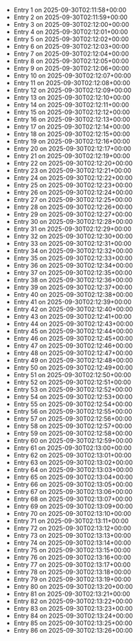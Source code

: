 - Entry 1 on 2025-09-30T02:11:58+00:00
- Entry 2 on 2025-09-30T02:11:59+00:00
- Entry 3 on 2025-09-30T02:12:00+00:00
- Entry 4 on 2025-09-30T02:12:01+00:00
- Entry 5 on 2025-09-30T02:12:02+00:00
- Entry 6 on 2025-09-30T02:12:03+00:00
- Entry 7 on 2025-09-30T02:12:04+00:00
- Entry 8 on 2025-09-30T02:12:05+00:00
- Entry 9 on 2025-09-30T02:12:06+00:00
- Entry 10 on 2025-09-30T02:12:07+00:00
- Entry 11 on 2025-09-30T02:12:08+00:00
- Entry 12 on 2025-09-30T02:12:09+00:00
- Entry 13 on 2025-09-30T02:12:10+00:00
- Entry 14 on 2025-09-30T02:12:11+00:00
- Entry 15 on 2025-09-30T02:12:12+00:00
- Entry 16 on 2025-09-30T02:12:13+00:00
- Entry 17 on 2025-09-30T02:12:14+00:00
- Entry 18 on 2025-09-30T02:12:15+00:00
- Entry 19 on 2025-09-30T02:12:16+00:00
- Entry 20 on 2025-09-30T02:12:17+00:00
- Entry 21 on 2025-09-30T02:12:19+00:00
- Entry 22 on 2025-09-30T02:12:20+00:00
- Entry 23 on 2025-09-30T02:12:21+00:00
- Entry 24 on 2025-09-30T02:12:22+00:00
- Entry 25 on 2025-09-30T02:12:23+00:00
- Entry 26 on 2025-09-30T02:12:24+00:00
- Entry 27 on 2025-09-30T02:12:25+00:00
- Entry 28 on 2025-09-30T02:12:26+00:00
- Entry 29 on 2025-09-30T02:12:27+00:00
- Entry 30 on 2025-09-30T02:12:28+00:00
- Entry 31 on 2025-09-30T02:12:29+00:00
- Entry 32 on 2025-09-30T02:12:30+00:00
- Entry 33 on 2025-09-30T02:12:31+00:00
- Entry 34 on 2025-09-30T02:12:32+00:00
- Entry 35 on 2025-09-30T02:12:33+00:00
- Entry 36 on 2025-09-30T02:12:34+00:00
- Entry 37 on 2025-09-30T02:12:35+00:00
- Entry 38 on 2025-09-30T02:12:36+00:00
- Entry 39 on 2025-09-30T02:12:37+00:00
- Entry 40 on 2025-09-30T02:12:38+00:00
- Entry 41 on 2025-09-30T02:12:39+00:00
- Entry 42 on 2025-09-30T02:12:40+00:00
- Entry 43 on 2025-09-30T02:12:41+00:00
- Entry 44 on 2025-09-30T02:12:43+00:00
- Entry 45 on 2025-09-30T02:12:44+00:00
- Entry 46 on 2025-09-30T02:12:45+00:00
- Entry 47 on 2025-09-30T02:12:46+00:00
- Entry 48 on 2025-09-30T02:12:47+00:00
- Entry 49 on 2025-09-30T02:12:48+00:00
- Entry 50 on 2025-09-30T02:12:49+00:00
- Entry 51 on 2025-09-30T02:12:50+00:00
- Entry 52 on 2025-09-30T02:12:51+00:00
- Entry 53 on 2025-09-30T02:12:52+00:00
- Entry 54 on 2025-09-30T02:12:53+00:00
- Entry 55 on 2025-09-30T02:12:54+00:00
- Entry 56 on 2025-09-30T02:12:55+00:00
- Entry 57 on 2025-09-30T02:12:56+00:00
- Entry 58 on 2025-09-30T02:12:57+00:00
- Entry 59 on 2025-09-30T02:12:58+00:00
- Entry 60 on 2025-09-30T02:12:59+00:00
- Entry 61 on 2025-09-30T02:13:00+00:00
- Entry 62 on 2025-09-30T02:13:01+00:00
- Entry 63 on 2025-09-30T02:13:02+00:00
- Entry 64 on 2025-09-30T02:13:03+00:00
- Entry 65 on 2025-09-30T02:13:04+00:00
- Entry 66 on 2025-09-30T02:13:05+00:00
- Entry 67 on 2025-09-30T02:13:06+00:00
- Entry 68 on 2025-09-30T02:13:07+00:00
- Entry 69 on 2025-09-30T02:13:09+00:00
- Entry 70 on 2025-09-30T02:13:10+00:00
- Entry 71 on 2025-09-30T02:13:11+00:00
- Entry 72 on 2025-09-30T02:13:12+00:00
- Entry 73 on 2025-09-30T02:13:13+00:00
- Entry 74 on 2025-09-30T02:13:14+00:00
- Entry 75 on 2025-09-30T02:13:15+00:00
- Entry 76 on 2025-09-30T02:13:16+00:00
- Entry 77 on 2025-09-30T02:13:17+00:00
- Entry 78 on 2025-09-30T02:13:18+00:00
- Entry 79 on 2025-09-30T02:13:19+00:00
- Entry 80 on 2025-09-30T02:13:20+00:00
- Entry 81 on 2025-09-30T02:13:21+00:00
- Entry 82 on 2025-09-30T02:13:22+00:00
- Entry 83 on 2025-09-30T02:13:23+00:00
- Entry 84 on 2025-09-30T02:13:24+00:00
- Entry 85 on 2025-09-30T02:13:25+00:00
- Entry 86 on 2025-09-30T02:13:26+00:00
